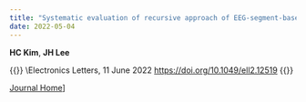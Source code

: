 ```yaml
---
title: "Systematic evaluation of recursive approach of EEG-segment-based PCA for removal of helium-pump artifact from MRI"
date: 2022-05-04
---
```


**HC Kim**, **JH Lee**

{{<format bright-green>}}
\Electronics Letters, 11 June 2022 https://doi.org/10.1049/ell2.12519
{{</format>}}

<!--
[[PubMed](https://pubmed.ncbi.nlm.nih.gov/35250518/) /
[Google Scholar](https://scholar.google.com/scholar?hl=en&as_sdt=0%2C5&q=Electronic+Cigarette+Vaping+Did+Not+Enhance+the+Neural+Process+of+Working+Memory+for+Regular+Cigarette+Smokers&btnG=) / -->
[Journal Home](https://ietresearch.onlinelibrary.wiley.com/doi/10.1049/ell2.12519)]
